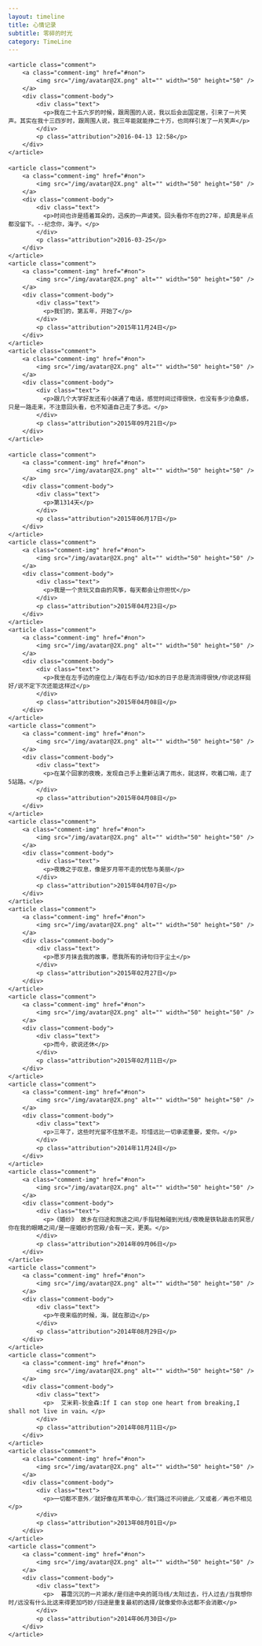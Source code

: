 ```yaml
---
layout: timeline
title: 心情记录
subtitle: 零碎的时光
category: TimeLine
---
```


<section class="comments">

    <article class="comment">
        <a class="comment-img" href="#non">
            <img src="/img/avatar@2X.png" alt="" width="50" height="50" />
        </a>
        <div class="comment-body">
            <div class="text">
              <p>我在二十五六岁的时候，跟周围的人说，我以后会出国定居，引来了一片笑声。其实在我十三四岁时，跟周围人说，我三年能就能挣二十万，也同样引发了一片笑声</p>
            </div>
            <p class="attribution">2016-04-13 12:58</p>
        </div>
    </article>

    <article class="comment">
        <a class="comment-img" href="#non">
            <img src="/img/avatar@2X.png" alt="" width="50" height="50" />
        </a>
        <div class="comment-body">
            <div class="text">
              <p>时间也许是捂着耳朵的，迅疾的一声谑笑。回头看你不在的27年，却真是半点都没留下。--纪念你，海子。</p>
            </div>
            <p class="attribution">2016-03-25</p>
        </div>
    </article>
    <article class="comment">
        <a class="comment-img" href="#non">
            <img src="/img/avatar@2X.png" alt="" width="50" height="50" />
        </a>
        <div class="comment-body">
            <div class="text">
              <p>我们的，第五年，开始了</p>
            </div>
            <p class="attribution">2015年11月24日</p>
        </div>
    </article>
    <article class="comment">
        <a class="comment-img" href="#non">
            <img src="/img/avatar@2X.png" alt="" width="50" height="50" />
        </a>
        <div class="comment-body">
            <div class="text">
              <p>跟几个大学好友还有小妹通了电话，感觉时间过得很快，也没有多少沧桑感，只是一路走来，不注意回头看，也不知道自己走了多远。</p>
            </div>
            <p class="attribution">2015年09月21日</p>
        </div>
    </article>

    <article class="comment">
        <a class="comment-img" href="#non">
            <img src="/img/avatar@2X.png" alt="" width="50" height="50" />
        </a>
        <div class="comment-body">
            <div class="text">
              <p>第1314天</p>
            </div>
            <p class="attribution">2015年06月17日</p>
        </div>
    </article>
    <article class="comment">
        <a class="comment-img" href="#non">
            <img src="/img/avatar@2X.png" alt="" width="50" height="50" />
        </a>
        <div class="comment-body">
            <div class="text">
              <p>我是一个贪玩又自由的风筝，每天都会让你担忧</p>
            </div>
            <p class="attribution">2015年04月23日</p>
        </div>
    </article>
    <article class="comment">
        <a class="comment-img" href="#non">
            <img src="/img/avatar@2X.png" alt="" width="50" height="50" />
        </a>
        <div class="comment-body">
            <div class="text">
              <p>我坐在左手边的座位上/海在右手边/如水的日子总是流淌得很快/你说这样挺好/说不定下次还能这样过</p>
            </div>
            <p class="attribution">2015年04月08日</p>
        </div>
    </article>
    <article class="comment">
        <a class="comment-img" href="#non">
            <img src="/img/avatar@2X.png" alt="" width="50" height="50" />
        </a>
        <div class="comment-body">
            <div class="text">
              <p>在某个回家的夜晚，发现自己手上重新沾满了雨水，就这样，吹着口哨，走了5站路。</p>
            </div>
            <p class="attribution">2015年04月08日</p>
        </div>
    </article>
    <article class="comment">
        <a class="comment-img" href="#non">
            <img src="/img/avatar@2X.png" alt="" width="50" height="50" />
        </a>
        <div class="comment-body">
            <div class="text">
              <p>夜晚之于叹息，像是岁月带不走的忧愁与美丽</p>
            </div>
            <p class="attribution">2015年04月07日</p>
        </div>
    </article>
    <article class="comment">
        <a class="comment-img" href="#non">
            <img src="/img/avatar@2X.png" alt="" width="50" height="50" />
        </a>
        <div class="comment-body">
            <div class="text">
              <p>愿岁月抹去我的故事，愿我所有的诗句归于尘土</p>
            </div>
            <p class="attribution">2015年02月27日</p>
        </div>
    </article>
    <article class="comment">
        <a class="comment-img" href="#non">
            <img src="/img/avatar@2X.png" alt="" width="50" height="50" />
        </a>
        <div class="comment-body">
            <div class="text">
              <p>而今，欲说还休</p>
            </div>
            <p class="attribution">2015年02月11日</p>
        </div>
    </article>
    <article class="comment">
        <a class="comment-img" href="#non">
            <img src="/img/avatar@2X.png" alt="" width="50" height="50" />
        </a>
        <div class="comment-body">
            <div class="text">
              <p>三年了，这些时光留不住放不走。珍惜远比一切承诺重要，爱你。</p>
            </div>
            <p class="attribution">2014年11月24日</p>
        </div>
    </article>
    <article class="comment">
        <a class="comment-img" href="#non">
            <img src="/img/avatar@2X.png" alt="" width="50" height="50" />
        </a>
        <div class="comment-body">
            <div class="text">
              <p>《婚纱》 故乡在归途和旅途之间/手指轻触碰到光线/夜晚是铁轨敲击的冥思/你在我的眼睛之间/是一座婚纱的宫殿/会有一天，更美。</p>
            </div>
            <p class="attribution">2014年09月06日</p>
        </div>
    </article>
    <article class="comment">
        <a class="comment-img" href="#non">
            <img src="/img/avatar@2X.png" alt="" width="50" height="50" />
        </a>
        <div class="comment-body">
            <div class="text">
              <p>午夜来临的时候，海，就在那边</p>
            </div>
            <p class="attribution">2014年08月29日</p>
        </div>
    </article>
    <article class="comment">
        <a class="comment-img" href="#non">
            <img src="/img/avatar@2X.png" alt="" width="50" height="50" />
        </a>
        <div class="comment-body">
            <div class="text">
              <p>  艾米莉-狄金森:If I can stop one heart from breaking,I shall not live in vain。</p>
            </div>
            <p class="attribution">2014年08月11日</p>
        </div>
    </article>
    <article class="comment">
        <a class="comment-img" href="#non">
            <img src="/img/avatar@2X.png" alt="" width="50" height="50" />
        </a>
        <div class="comment-body">
            <div class="text">
              <p>一切都不意外／就好像在芦苇中心／我们路过不问彼此／又或者／再也不相见</p>
            </div>
            <p class="attribution">2013年08月01日</p>
        </div>
    </article>
    <article class="comment">
        <a class="comment-img" href="#non">
            <img src="/img/avatar@2X.png" alt="" width="50" height="50" />
        </a>
        <div class="comment-body">
            <div class="text">
              <p>  暮霭沉沉的一片湖水/是归途中央的斑马线/太阳过去，行人过去/当我想你时/远没有什么比这来得更加巧妙/归途是重复最初的选择/就像爱你永远都不会消散</p>
            </div>
            <p class="attribution">2014年06月30日</p>
        </div>
    </article>




</section>​